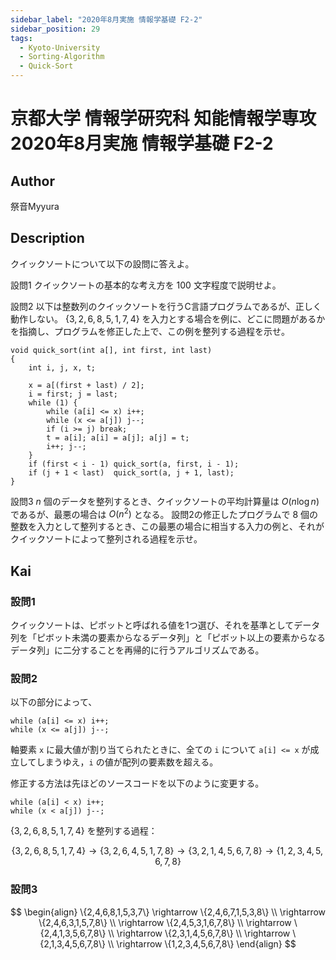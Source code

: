 ```yaml
---
sidebar_label: "2020年8月実施 情報学基礎 F2-2"
sidebar_position: 29
tags:
  - Kyoto-University
  - Sorting-Algorithm
  - Quick-Sort
---
```

# 京都大学 情報学研究科 知能情報学専攻 2020年8月実施 情報学基礎 F2-2

## **Author**
祭音Myyura

## **Description**
クイックソートについて以下の設問に答えよ。

設問1 クイックソートの基本的な考え方を $100$ 文字程度で説明せよ。

設問2 以下は整数列のクイックソートを行うC言語プログラムであるが、正しく動作しない。
$\{3, 2, 6, 8, 5, 1, 7, 4\}$ を入力とする場合を例に、どこに問題があるかを指摘し、プログラムを修正した上で、この例を整列する過程を示せ。

```text
void quick_sort(int a[], int first, int last)
{
    int i, j, x, t;

    x = a[(first + last) / 2];
    i = first; j = last;
    while (1) {
        while (a[i] <= x) i++;
        while (x <= a[j]) j--;
        if (i >= j) break;
        t = a[i]; a[i] = a[j]; a[j] = t;
        i++; j--;
    }
    if (first < i - 1) quick_sort(a, first, i - 1);
    if (j + 1 < last)  quick_sort(a, j + 1, last);
}
```

設問3 $n$ 個のデータを整列するとき、クイックソートの平均計算量は $O(n\log n)$ であるが、最悪の場合は $O(n^2)$ となる。
設問2の修正したプログラムで $8$ 個の整数を入力として整列するとき、この最悪の場合に相当する入力の例と、それがクイックソートによって整列される過程を示せ。

## **Kai**
### 設問1
クイックソートは、ピボットと呼ばれる値を1つ選び、それを基準としてデータ列を「ピボット未満の要素からなるデータ列」と「ピボット以上の要素からなるデータ列」に二分することを再帰的に行うアルゴリズムである。

### 設問2
以下の部分によって、

```text
while (a[i] <= x) i++;
while (x <= a[j]) j--;
```

軸要素 `x` に最大値が割り当てられたときに、全ての `i` について `a[i] <= x` が成立してしまうゆえ，`i` の値が配列の要素数を超える。

修正する方法は先ほどのソースコードを以下のように変更する。

```text
while (a[i] < x) i++;
while (x < a[j]) j--;
```

$\{3, 2, 6, 8, 5, 1, 7, 4\}$ を整列する過程：

$$
\{3, 2, 6, 8, 5, 1, 7, 4\} \rightarrow \{3, 2, 6, 4, 5, 1, 7, 8\} \rightarrow \{3, 2, 1, 4, 5, 6 ,7 ,8\}\rightarrow \{1, 2, 3, 4, 5, 6, 7, 8\}
$$

### 設問3

$$
\begin{align}
\{2,4,6,8,1,5,3,7\}
\rightarrow \{2,4,6,7,1,5,3,8\} \\
\rightarrow \{2,4,6,3,1,5,7,8\} \\
\rightarrow \{2,4,5,3,1,6,7,8\} \\
\rightarrow \{2,4,1,3,5,6,7,8\} \\
\rightarrow \{2,3,1,4,5,6,7,8\} \\
\rightarrow \{2,1,3,4,5,6,7,8\} \\
\rightarrow \{1,2,3,4,5,6,7,8\}
\end{align}
$$